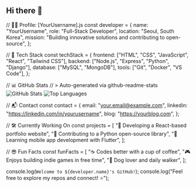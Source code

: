 ## Hi there 👋

// 👨‍💻 Profile: [YourUsername].js
const developer = {
  name: "YourUsername",
  role: "Full-Stack Developer",
  location: "Seoul, South Korea",
  mission: "Building innovative solutions and contributing to open-source",
};

// 🚀 Tech Stack
const techStack = {
  frontend: ["HTML", "CSS", "JavaScript", "React", "Tailwind CSS"],
  backend: ["Node.js", "Express", "Python", "Django"],
  database: ["MySQL", "MongoDB"],
  tools: ["Git", "Docker", "VS Code"],
};

// 📊 GitHub Stats
// > Auto-generated via github-readme-stats
![GitHub Stats](https://github-readme-stats.vercel.app/api?username=YourUsername&show_icons=true&theme=dark)
![Top Languages](https://github-readme-stats.vercel.app/api/top-langs/?username=YourUsername&layout=compact&theme=dark)

// 📬 Contact
const contact = {
  email: "your.email@example.com",
  linkedin: "https://linkedin.com/in/yourusername",
  blog: "https://yourblog.com",
};

// 🛠️ Currently Working On
const projects = [
  "🌟 Developing a React-based portfolio website",
  "🐍 Contributing to a Python open-source library",
  "📱 Learning mobile app development with Flutter",
];

// 😎 Fun Facts
const funFacts = [
  "☕ Codes better with a cup of coffee",
  "🎮 Enjoys building indie games in free time",
  "🐾 Dog lover and daily walker",
];

console.log(`Welcome to ${developer.name}'s GitHub!`);
console.log("Feel free to explore my repos and connect! ⭐");
